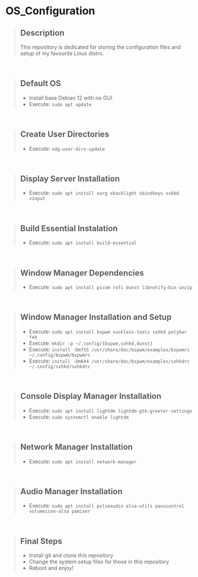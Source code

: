 # OS_Configuration

> ## Description
> This repository is dedicated for storing the configuration files and setup of my favourite Linux distro.

<br>

> ## Default OS
> - Install base Debian 12 with no GUI
> - Execute: ```sudo apt update```

<br>

> ## Create User Directories
> - Execute: ```xdg-user-dirs-update```

<br>

> ## Display Server Installation
> - Execute: ```sudo apt install xorg xbacklight xbindkeys xvkbd xinput```

<br>

> ## Build Essential Instalation
> - Execute: ```sudo apt install build-essential```

<br>

> ## Window Manager Dependencies
> - Execute: ```sudo apt install picom rofi dunst libnotify-bin unzip```

<br>

> ## Window Manager Installation and Setup
> - Execute: ```sudo apt install bspwm suckless-tools sxhkd polybar feh```
> - Execute: ```mkdir -p ~/.config/{bspwm,sxhkd,dunst}```
> - Execute: ```install -Dm755 /usr/share/doc/bspwm/examples/bspwmrc ~/.config/bspwm/bspwmrc```
> - Execute: ```install -Dm644 /usr/share/doc/bspwm/examples/sxhkdrc ~/.config/sxhkd/sxhkdrc```

<br>

> ## Console Display Manager Installation
> - Execute: ```sudo apt install lightdm lightdm-gtk-greeter-settings```
> - Execute: ```sudo systemctl enable lightdm```

<br>

> ## Network Manager Installation
> - Execute: ```sudo apt install network-manager```

<br>

> ## Audio Manager Installation
> - Execute: ```sudo apt install pulseaudio alsa-utils pavucontrol volumeicon-alsa pamixer```

<br>

> ## Final Steps
> - Install git and clone this repository
> - Change the system setup files for those in this repository
> - Reboot and enjoy!
